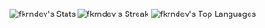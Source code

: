 ![fkrndev's Stats](https://github-readme-stats.vercel.app/api?username=fkrndev&theme=tokyonight&show_icons=true&hide_border=false&count_private=true)
![fkrndev's Streak](https://github-readme-streak-stats.herokuapp.com/?user=fkrndev&theme=tokyonight&hide_border=false)
![fkrndev's Top Languages](https://github-readme-stats.vercel.app/api/top-langs/?username=fkrndev&theme=tokyonight&show_icons=true&hide_border=false&layout=compact)
